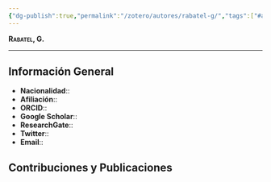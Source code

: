 ```yaml
---
{"dg-publish":true,"permalink":"/zotero/autores/rabatel-g/","tags":["#autor","#researcher"]}
---
```



<span style="font-variant:small-caps; font-weight: bold;"> Rabatel, G. </span>

---


## Información General

- **Nacionalidad**:: 
- **Afiliación**:: 
- **ORCID**:: 
- **Google Scholar**:: 
- **ResearchGate**:: 
- **Twitter**:: 
- **Email**::
  
## Contribuciones y Publicaciones






